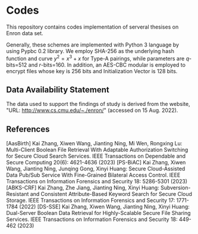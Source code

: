 # Codes
This repository contains codes implementation of serveral thesises on Enron data set.

Generally, these schemes are implemented with Python 3 language by using Pypbc 0.2 library. We employ SHA-256 as the underlying hash function and curve $y^2=x^3+x$ for Type-A pairings, while parameters are $q$-bits=512 and $r$-bits=160. In addition, an AES-CBC modular is employed to encrypt files whose key is 256 bits and Initialization Vector is 128 bits.

## Data Availability Statement 
The data used to support the findings of study is derived from the website, "URL: http://www.cs.cmu.edu/~./enron/" (accessed on 15 Aug. 2022).

## References
[AasBirth] Kai Zhang, Xiwen Wang, Jianting Ning, Mi Wen, Rongxing Lu: Multi-Client Boolean File Retrieval With Adaptable Authorization Switching for Secure Cloud Search Services. IEEE Transactions on Dependable and Secure Computing 20(6): 4621-4636 (2023)
[PS-BiAC] Kai Zhang, Xiwen Wang, Jianting Ning, Junqing Gong, Xinyi Huang: Secure Cloud-Assisted Data Pub/Sub Service With Fine-Grained Bilateral Access Control. IEEE Transactions on Information Forensics and Security 18: 5286-5301 (2023)
[ABKS-CRF] 	Kai Zhang, Zhe Jiang, Jianting Ning, Xinyi Huang: Subversion-Resistant and Consistent Attribute-Based Keyword Search for Secure Cloud Storage. IEEE Transactions on Information Forensics and Security 17: 1771-1784 (2022)
[DS-SSE] Kai Zhang, Xiwen Wang, Jianting Ning, Xinyi Huang: Dual-Server Boolean Data Retrieval for Highly-Scalable Secure File Sharing Services. IEEE Transactions on Information Forensics and Security 18: 449-462 (2023)


